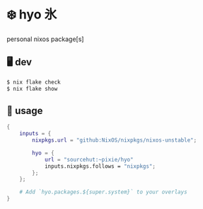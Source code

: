 # ❄️ hyo 氷

personal nixos package[s]

## 🖥️ dev

```sh
$ nix flake check
$ nix flake show
```

## 📝 usage

```nix
{
    inputs = {
        nixpkgs.url = "github:NixOS/nixpkgs/nixos-unstable";

        hyo = {
            url = "sourcehut:~pixie/hyo"
            inputs.nixpkgs.follows = "nixpkgs";
        };
    };

    # Add `hyo.packages.${super.system}` to your overlays
}
```
